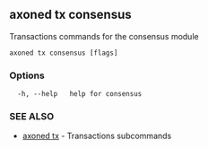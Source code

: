 ## axoned tx consensus

Transactions commands for the consensus module

```
axoned tx consensus [flags]
```

### Options

```
  -h, --help   help for consensus
```

### SEE ALSO

* [axoned tx](axoned_tx.md)	 - Transactions subcommands
